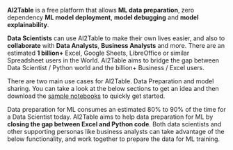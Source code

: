 **AI2Table** is a free platform that allows **ML data preparation**, zero dependency **ML model deployment**, **model debugging** and **model explainability**. 

**Data Scientists** can use AI2Table to make their own lives easier, and also to **collaborate** with **Data Analysts**, **Business Analysts** and more. There are an estimated **1 billion+** Excel, Google Sheets, LibreOffice or similar Spreadsheet users in the World. AI2Table aims to bridge the gap between Data Scientist / Python world and the billion+ Business / Excel users.  

There are two main use cases for AI2Table. Data Preparation and model sharing. You can take a look at the below sections to get an idea and then download the <a href="https://ai2table.github.io/samples/" target="_blank">sample notebooks</a> to quickly get started. 

Data preparation for ML consumes an estimated 80% to 90% of the time for a Data Scientist today. AI2Table aims to help data preparation for ML by **closing the gap between Excel and Python code**. Both data scientists and other supporting personas like business analysts can take advantage of the below functionality, and work together to prepare the data for ML training. 
